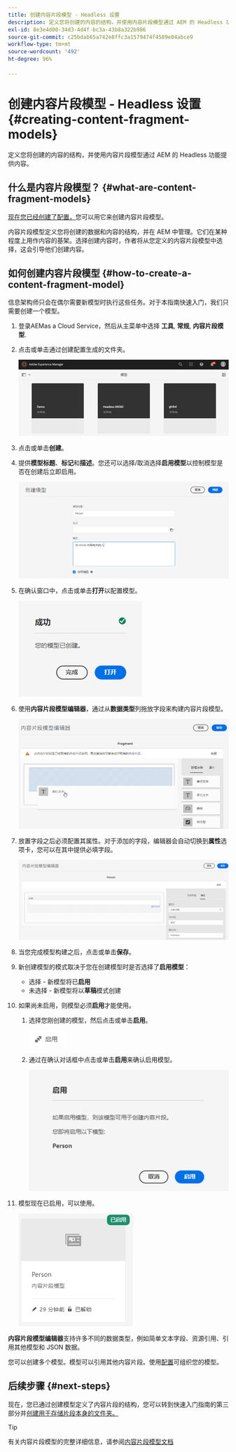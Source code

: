```yaml
---
title: 创建内容片段模型 - Headless 设置
description: 定义您将创建的内容的结构，并使用内容片段模型通过 AEM 的 Headless 功能提供内容。
exl-id: 8e3e4d00-34d3-4d4f-bc3a-43b8a322b986
source-git-commit: c25bdab65a742e8ffc3a1579474f4589e04abce9
workflow-type: tm+mt
source-wordcount: '492'
ht-degree: 96%

---
```


# 创建内容片段模型 - Headless 设置 {#creating-content-fragment-models}

定义您将创建的内容的结构，并使用内容片段模型通过 AEM 的 Headless 功能提供内容。

## 什么是内容片段模型？ {#what-are-content-fragment-models}

[现在您已经创建了配置，](create-configuration.md)您可以用它来创建内容片段模型。

内容片段模型定义您将创建的数据和内容的结构，并在 AEM 中管理。它们在某种程度上用作内容的基架。选择创建内容时，作者将从您定义的内容片段模型中选择，这会引导他们创建内容。

## 如何创建内容片段模型 {#how-to-create-a-content-fragment-model}

信息架构师只会在偶尔需要新模型时执行这些任务。对于本指南快速入门，我们只需要创建一个模型。

1. 登录AEMas a Cloud Service，然后从主菜单中选择 **工具**, **常规**, **内容片段模型**.
1. 点击或单击通过创建配置生成的文件夹。

   ![模型文件夹 ](../assets/models-folder.png)
1. 点击或单击&#x200B;**创建**。
1. 提供&#x200B;**模型标题**、**标记**&#x200B;和&#x200B;**描述**。您还可以选择/取消选择&#x200B;**启用模型**&#x200B;以控制模型是否在创建后立即启用。

   ![创建模型](../assets/models-create.png)
1. 在确认窗口中，点击或单击&#x200B;**打开**&#x200B;以配置模型。

   ![确认窗口](../assets/models-confirmation.png)
1. 使用&#x200B;**内容片段模型编辑器**，通过从&#x200B;**数据类型**&#x200B;列拖放字段来构建内容片段模型。

   ![拖放字段](../assets/models-drag-and-drop.png)

1. 放置字段之后必须配置其属性。对于添加的字段，编辑器会自动切换到&#x200B;**属性**&#x200B;选项卡，您可以在其中提供必填字段。

   ![配置属性](../assets/models-configure-properties.png)

1. 当您完成模型构建之后，点击或单击&#x200B;**保存**。

1. 新创建模型的模式取决于您在创建模型时是否选择了&#x200B;**启用模型**：
   * 选择 - 新模型将已&#x200B;**启用**
   * 未选择 - 新模型将以&#x200B;**草稿**&#x200B;模式创建

1. 如果尚未启用，则模型必须&#x200B;**启用**&#x200B;才能使用。
   1. 选择您刚创建的模型，然后点击或单击&#x200B;**启用**。

      ![启用模型](../assets/models-enable.png)
   1. 通过在确认对话框中点击或单击&#x200B;**启用**&#x200B;来确认启用模型。

      ![启用确认对话框](../assets/models-enabling.png)
1. 模型现在已启用，可以使用。

   ![模型已启用](../assets/models-enabled.png)

**内容片段模型编辑器**&#x200B;支持许多不同的数据类型，例如简单文本字段、资源引用、引用其他模型和 JSON 数据。

您可以创建多个模型。模型可以引用其他内容片段。使用[配置](create-configuration.md)可组织您的模型。

## 后续步骤 {#next-steps}

现在，您已通过创建模型定义了内容片段的结构，您可以转到快速入门指南的第三部分并[创建用于存储片段本身的文件夹。](create-assets-folder.md)

>[!TIP]
>
>有关内容片段模型的完整详细信息，请参阅[内容片段模型文档](/help/assets/content-fragments/content-fragments-models.md)
